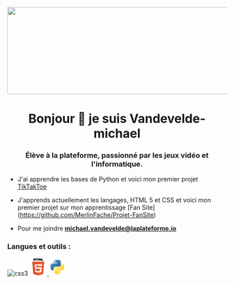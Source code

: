 <img
  align="center"
  src="fd.jpg"
  width="1000"
  height="200"
/>
<h1 align="center">Bonjour 👋 je suis Vandevelde-michael</h1>
<h3 align="center">Élève à la plateforme, passionné par les jeux vidéo et l'informatique.</h3>

- J'ai apprendre les bases de Python et voici mon premier projet [TikTakToe](https://github.com/vandevelde-michael/TicTacToe/blob/main/TicTacToe.py)

- J'apprends actuellement les langages, HTML 5 et CSS et voici mon premier projet sur mon apprentissage [Fan Site] (https://github.com/MerlinFache/Projet-FanSite)

- Pour me joindre **michael.vandevelde@laplateforme.io**

<p align="left">
</p>

<h3 align="left">Langues et outils :</h3>
<p align="left" "> <un href="[https://www.w3schools.com/css/](https://www.w3schools.com/css/)" target="_blank" rel="noreferrer"> <img src="CSS3_logo_and_wordmark.svg.png" alt="css3" width="40" height="40"/> </a> <a href="https://www.w3.org/html/" target = "_blank" rel="noreferrer"> <img src="https://raw.githubusercontent.com/devicons/devicon/master/icons/html5/html5-original-wordmark.svg" alt="html5" width= "40" hauteur="40"/> </a> <a href="https://www.python.org" target="_blank" rel="noreferrer"> <img src="https://raw.githubusercontent.com/devicons/devicon/master/icons/python/python-original.svg" alt="python" width="40" height="40"/> </a> </p>
